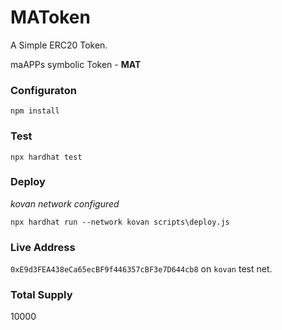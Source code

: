 # MAToken

A Simple ERC20 Token.

maAPPs symbolic Token - **MAT**

### Configuraton

```
npm install
```

### Test

```
npx hardhat test
```

### Deploy

_kovan network configured_

```
npx hardhat run --network kovan scripts\deploy.js
```

### Live Address

`0xE9d3FEA438eCa65ecBF9f446357cBF3e7D644cb8` on `kovan` test net.

### Total Supply

10000
